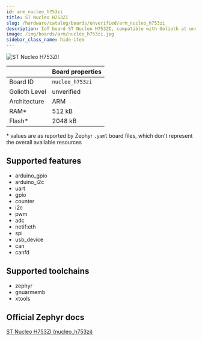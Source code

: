 ```yaml
---
id: arm_nucleo_h753zi
title: ST Nucleo H753ZI
slug: /hardware/catalog/boards/unverified/arm_nucleo_h753zi
description: IoT board ST Nucleo H753ZI, compatible with Golioth at unverified level.
image: /img/boards/arm/nucleo_h753zi.jpg
sidebar_class_name: hide-item
---
```


[//]: # (This is an auto-generated file, do not edit! Changes to it will be lost upon re-generation)

![ST Nucleo H753ZI!](/img/boards/arm/nucleo_h753zi.jpg "ST Nucleo H753ZI")

|                | Board properties     |
| -------------  | -------------------- |
| Board ID       | `nucleo_h753zi` |
| Golioth Level  | unverified       |
| Architecture   | ARM |
| RAM*           | 512 kB |
| Flash*         | 2048 kB |

\* values are as reported by Zephyr `.yaml` board files, which don't represent the overall available resources



## Supported features

* arduino_gpio
* arduino_i2c
* uart
* gpio
* counter
* i2c
* pwm
* adc
* netif:eth
* spi
* usb_device
* can
* canfd

## Supported toolchains

* zephyr
* gnuarmemb
* xtools

## Official Zephyr docs

[ST Nucleo H753ZI (nucleo_h753zi)](https://docs.zephyrproject.org/latest/boards/arm/nucleo_h753zi/doc/index.html)
